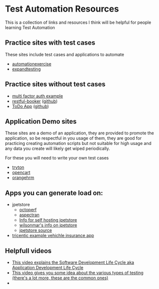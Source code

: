 # Test Automation Resources

This is a collection of links and resources I think will be helpful for people learning Test Automation


## Practice sites with test cases

These sites include test cases and applications to automate

- [automationexercise](https://automationexercise.com/)
- [expandtesting](https://practice.expandtesting.com/about)


## Practice sites without test cases

- [multi factor auth example](https://seleniumbase.io/realworld/login)
- [restful-booker](https://restful-booker.herokuapp.com/) ([github](https://github.com/mwinteringham/restful-booker))
- [ToDo App](https://todomvc.com/) ([github](https://github.com/tastejs/todomvc))


## Application Demo sites

These sites are a demo of an application, they are provided to promote the application, so be respectful in you usage of them, they are good for practicing creating automation scripts but not suitable for high usage and any data you create will likely get wiped periodically.

For these you will need to write your own test cases

- [tryton](https://www.tryton.org/demo)
- [opencart](https://www.opencart.com/index.php?route=cms/demo)
- [orangehrm](https://opensource-demo.orangehrmlive.com/web/index.php/auth/login)

## Apps you can generate load on:

- jpetstore
  - [octoperf](https://petstore.octoperf.com/actions/Catalog.action)
  - [aspectran](https://jpetstore.aspectran.com/)
  - [Info for self hosting jpetstore](https://mybatis.org/jpetstore-6/)
  - [wilsonmar's info on jpetstore](https://wilsonmar.github.io/jpetstore/)
  - [jpetstore source](https://github.com/mybatis/jpetstore-6)
- [tricentic example vehichle insurance app](http://sampleapp.tricentis.com/)

## Helpfull videos

- [This video explains the Software Development Life Cycle aka Application Development Life Cycle](https://youtu.be/Fi3_BjVzpqk?si=VIOV3P8JXPkwkGop)
- [This video gives you some idea about the various types of testing (there's a lot more, these are the common ones)](https://youtu.be/cuNE3tZ5Wu4?si=Q45-rVR_pH1c1LHT)
- 
